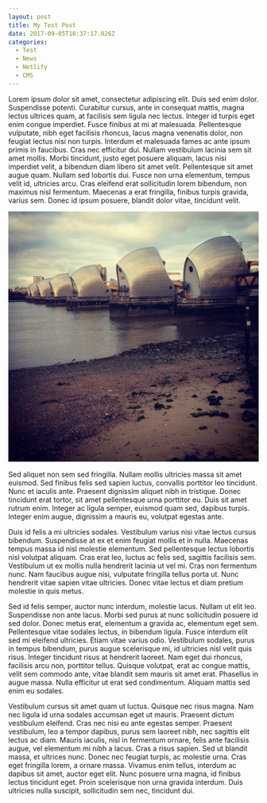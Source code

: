 ```yaml
---
layout: post
title: My Test Post
date: 2017-09-05T16:37:17.026Z
categories:
  - Test
  - News
  - Netlify
  - CMS
---
```

Lorem ipsum dolor sit amet, consectetur adipiscing elit. Duis sed enim
 dolor. Suspendisse potenti. Curabitur cursus, ante in consequat mattis,
 magna lectus ultrices quam, at facilisis sem ligula nec lectus. Integer
 id turpis eget enim congue imperdiet. Fusce finibus at mi at malesuada.
 Pellentesque vulputate, nibh eget facilisis rhoncus, lacus magna 
venenatis dolor, non feugiat lectus nisi non turpis. Interdum et 
malesuada fames ac ante ipsum primis in faucibus. Cras nec efficitur 
dui. Nullam vestibulum lacinia sem sit amet mollis. Morbi tincidunt, 
justo eget posuere aliquam, lacus nisi imperdiet velit, a bibendum diam 
libero sit amet velit. Pellentesque sit amet augue quam. Nullam sed 
lobortis dui. Fusce non urna elementum, tempus velit id, ultricies arcu.
 Cras eleifend erat sollicitudin lorem bibendum, non maximus nisl 
fermentum. Maecenas a erat fringilla, finibus turpis gravida, varius 
sem. Donec id ipsum posuere, blandit dolor vitae, tincidunt velit.

<!-- more -->

![Thames Barrier](/_pictures/uploads/IMG_2232.JPG)

Sed aliquet non sem sed fringilla. Nullam mollis ultricies massa sit 
amet euismod. Sed finibus felis sed sapien luctus, convallis porttitor 
leo tincidunt. Nunc et iaculis ante. Praesent dignissim aliquet nibh in 
tristique. Donec tincidunt erat tortor, sit amet pellentesque urna 
porttitor eu. Duis sit amet rutrum enim. Integer ac ligula semper, 
euismod quam sed, dapibus turpis. Integer enim augue, dignissim a mauris
 eu, volutpat egestas ante.

Duis id felis a mi ultricies sodales. Vestibulum varius nisi vitae 
lectus cursus bibendum. Suspendisse at ex et enim feugiat mollis et in 
nulla. Maecenas tempus massa id nisl molestie elementum. Sed 
pellentesque lectus lobortis nisl volutpat aliquam. Cras erat leo, 
luctus ac felis sed, sagittis facilisis sem. Vestibulum ut ex mollis 
nulla hendrerit lacinia ut vel mi. Cras non fermentum nunc. Nam faucibus
 augue nisi, vulputate fringilla tellus porta ut. Nunc hendrerit vitae 
sapien vitae ultricies. Donec vitae lectus et diam pretium molestie in 
quis metus.

Sed id felis semper, auctor nunc interdum, molestie lacus. Nullam ut 
elit leo. Suspendisse non ante lacus. Morbi sed purus at nunc 
sollicitudin posuere id sed dolor. Donec metus erat, elementum a gravida
 ac, elementum eget sem. Pellentesque vitae sodales lectus, in bibendum 
ligula. Fusce interdum elit sed mi eleifend ultricies. Etiam vitae 
varius odio. Vestibulum sodales, purus in tempus bibendum, purus augue 
scelerisque mi, id ultricies nisl velit quis risus. Integer tincidunt 
risus at hendrerit laoreet. Nam eget dui rhoncus, facilisis arcu non, 
porttitor tellus. Quisque volutpat, erat ac congue mattis, velit sem 
commodo ante, vitae blandit sem mauris sit amet erat. Phasellus in augue
 massa. Nulla efficitur ut erat sed condimentum. Aliquam mattis sed enim
 eu sodales.

Vestibulum cursus sit amet quam ut luctus. Quisque nec risus magna. Nam 
nec ligula id urna sodales accumsan eget ut mauris. Praesent dictum 
vestibulum eleifend. Cras nec nisi eu ante egestas semper. Praesent 
vestibulum, leo a tempor dapibus, purus sem laoreet nibh, nec sagittis 
elit lectus ac diam. Mauris iaculis, nisl in fermentum ornare, felis 
ante facilisis augue, vel elementum mi nibh a lacus. Cras a risus 
sapien. Sed ut blandit massa, et ultrices nunc. Donec nec feugiat 
turpis, ac molestie urna. Cras eget fringilla lorem, a ornare massa. 
Vivamus enim tellus, interdum ac dapibus sit amet, auctor eget elit. 
Nunc posuere urna magna, id finibus lectus tincidunt eget. Proin 
scelerisque non urna gravida interdum. Duis ultricies nulla suscipit, 
sollicitudin sem nec, tincidunt dui.

